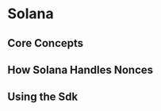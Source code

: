 # Solana

<!-- TODO -->

## Core Concepts

<!-- TODO -->

## How Solana Handles Nonces

<!-- TODO -->

## Using the Sdk